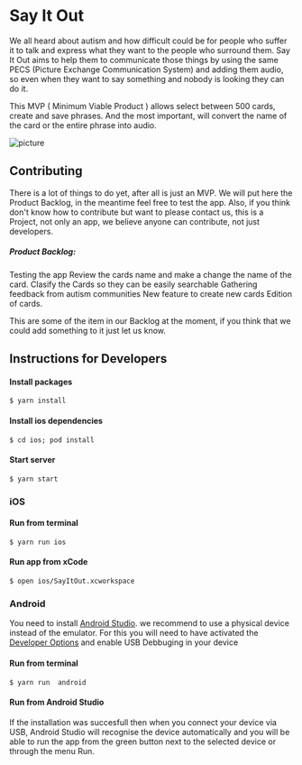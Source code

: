 # Say It Out

We all heard about autism and how difficult could be for people who suffer it to talk and express what they want to the people who surround them. Say It Out aims to help them to communicate those things by using the same PECS (Picture Exchange Communication System) and adding them audio, so even when they want to say something and nobody is looking they can do it.

This MVP ( Minimum Viable Product ) allows select between 500 cards, create and save phrases. And the most important, will convert the name of the card or the entire phrase into audio.


![picture](https://github.com/rafaelgtraverso/SayItOut/blob/master/Images/Simulator%20Screen%20Shot%20-%20iPad%20Pro%20(12.9-inch)%20(4th%20generation)%20-%202020-10-10%20at%2012.09.10.png)


## Contributing 
There is a lot of things to do yet, after all is just an MVP. We will put here the Product Backlog, in the meantime feel free to test the app.
Also, if you think don't know how to contribute but want to please contact us, this is a Project, not only an app, we believe anyone can contribute, not just developers.

##### Product Backlog:
Testing the app
Review the cards name and make a change the name of the card.
Clasify the Cards so they can be easily searchable
Gathering feedback from autism communities
New feature to create new cards
Edition of cards.

This are some of the item in our Backlog at the moment, if you think that we could add something to it just let us know.

## Instructions for Developers


#### Install packages
`$ yarn install`

#### Install ios dependencies
`$ cd ios; pod install`

#### Start server
`$ yarn start`

### iOS

#### Run from terminal
`$ yarn run ios`

#### Run app from xCode
`$ open ios/SayItOut.xcworkspace`

### Android

You need to install [Android Studio](https://developer.android.com/studio). we recommend to use a physical device instead of the emulator. For this you will  need to have activated the [Developer Options](https://developer.android.com/studio/debug/dev-options) and enable USB Debbuging in your device

#### Run from terminal
`$ yarn run  android`


#### Run from Android Studio
If the installation was succesfull then when you connect your device via USB, Android Studio will recognise the device automatically and you will be able to run the app from the green button next to the selected device or through the menu Run.

